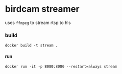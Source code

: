 # birdcam streamer
uses `ffmpeg` to stream rtsp to hls

### build
`docker build -t stream .`

#### run
`docker run -it -p 8080:8080 --restart=always stream`
